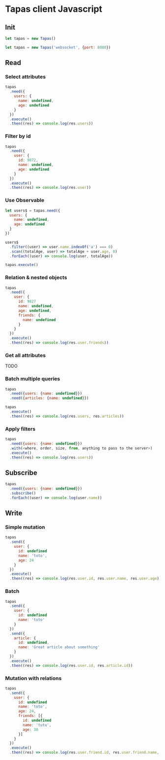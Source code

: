 # Tapas client Javascript

## Init

```js
let tapas = new Tapas()
```

```js
let tapas = new Tapas('websocket', {port: 8080})
```

## Read

### Select attributes

```js
tapas
  .need({
    users: {
      name: undefined,
      age: undefined
    }
  })
  .execute()
  .then((res) => console.log(res.users))
```

### Filter by id

```js
tapas
  .need({
    user: {
      id: 9872,
      name: undefined,
      age: undefined
    }
  })
  .execute()
  .then((res) => console.log(res.user))
```

### Use Observable

```js
let users$ = tapas.need({
  users: {
    name: undefined,
    age: undefined
  }
})

users$
  .filter((user) => user.name.indexOf('a') === 0)
  .scan((totalAge, user) => totalAge + user.age, 0)
  .forEach((user) => console.log(user, totalAge))

tapas.execute()
```

### Relation & nested objects

```js
tapas
  .need({
    user: {
      id: 9827
      name: undefined,
      age: undefined,
      friends: {
        name: undefined
      }
    }
  })
  .execute()
  .then((res) => console.log(res.user.friends))
```

### Get all attributes

TODO

### Batch multiple queries

```js
tapas
  .need({users: {name: undefined}})
  .need({articles: {name: undefined}})

tapas
  .execute()
  .then((res) => console.log(res.users, res.articles))
```

### Apply filters

```js
tapas
  .need({users: {name: undefined}})
  .with(<where, order, size, from, anything to pass to the server>)
  .execute()
  .then((res) => console.log(res.users))
```

## Subscribe

```js
tapas
  .need({users: {name: undefined}})
  .subscribe()
  .forEach((user) => console.log(user.name))
```

## Write

### Simple mutation

```js
tapas
  .send({
    user: {
      id: undefined
      name: 'toto',
      age: 24
    }
  })
  .execute()
  .then((res) => console.log(res.user.id, res.user.name, res.user.age))
```

### Batch

```js
tapas
  .send({
    user: {
      id: undefined
      name: 'toto'
    }
  })
  .send({
    article: {
      id: undefined,
      name: 'Great article about something'
    }
  })
  .execute()
  .then((res) => console.log(res.user.id, res.article.id))
```

### Mutation with relations

```js
tapas
  .send({
    user: {
      id: undefined
      name: 'toto',
      age: 24,
      friends: [{
        id: undefined
        name: 'tutu',
        age: 30
      }]
    }
  })
  .execute()
  .then((res) => console.log(res.user.friend.id, res.user.friend.name, res.user.friend.age))
```
